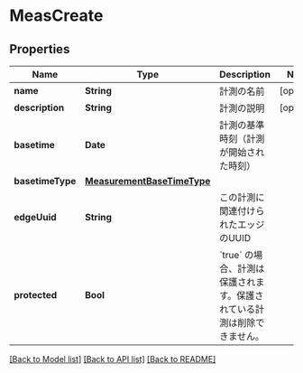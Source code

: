 # MeasCreate

## Properties
Name | Type | Description | Notes
------------ | ------------- | ------------- | -------------
**name** | **String** | 計測の名前 | [optional] 
**description** | **String** | 計測の説明 | [optional] 
**basetime** | **Date** | 計測の基準時刻（計測が開始された時刻） | 
**basetimeType** | [**MeasurementBaseTimeType**](MeasurementBaseTimeType.md) |  | 
**edgeUuid** | **String** | この計測に関連付けられたエッジのUUID | 
**protected** | **Bool** | &#x60;true&#x60; の場合、計測は保護されます。保護されている計測は削除できません。 | 

[[Back to Model list]](../README.md#documentation-for-models) [[Back to API list]](../README.md#documentation-for-api-endpoints) [[Back to README]](../README.md)


